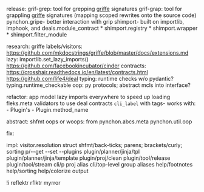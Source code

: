 release:
  grif-grep: tool for grepping [griffe](#) signatures
  grif-grap: tool for grappling [griffe](#) signatures (mapping scoped rewrites onto the source code)
  pynchon.gripe- better interaction with grip
  shimport- built on importlib, imphook, and deals.module_contract
    * shimport.registry
    * shimport.wrapper
    * shimport.filter_module

research:
  griffe labels/visitors:
    https://github.com/mkdocstrings/griffe/blob/master/docs/extensions.md
  lazy:
    importlib.set_lazy_imports()
    https://github.com/facebookincubator/cinder
  contracts:
    https://crosshair.readthedocs.io/en/latest/contracts.html
    https://github.com/life4/deal
  typing:
    runtime checks w/o pydantic? typing.runtime_checkable
  oop:
    py protocols;
    abstract mcls into interface?

refactor:
  app model
  lazy imports everywhere to speed up loading
  fleks.meta validators to use deal contracts
  `cli_label` with tags- works with:
    - Plugin's
    - Plugin.method_name

abstract:
  shfmt
  oops or woops:
    from pynchon.abcs.meta pynchon.util.oop

fix:

impl:
  visitor.resolution struct
  shfmt/back-ticks; parens; brackets/curly; sorting
  p/--get --set --plugins
  plugin/planner/jinja/tpl
  plugin/planner/jinja/template
  plugin/proj/clean
  plugin/tool/release
  plugin/tool/stream
  cli/p proj alias
  cli/top-level group aliases
  help/footnotes
  help/sorting
  help/colorize output

!i
  reflektr
  rflktr
  myrror

